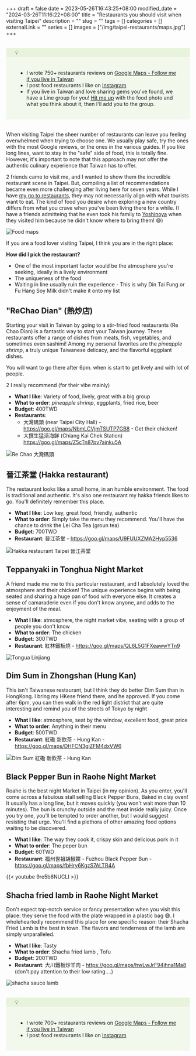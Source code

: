 +++ 
draft = false
date = 2023-05-26T16:43:25+08:00
modified_date = "2024-03-26T11:16:22+08:00"
title = "Restaurants you should visit when visiting Taipei"
description = ""
slug = "" 
tags = []
categories = []
externalLink = ""
series = []
images = ["/img/taipei-restaurants/maps.jpg"]
+++


<style>
.notice.question .notice-title {
    background-color: #8bc34a1a;
}

.notice .notice-title {
    margin: 0 -0.75rem;
    padding: 0.2rem 1.5rem;
    border-bottom: 1px solid #fafafa;
}
.notice .notice-content {
    padding: 20px;
}

.notice.question {
    background-color: #9ccc651a;
}

.notice {
    border-radius: 0.2rem;
    position: relative;
    margin: 2rem 0;
    padding: 0 0.75rem;
    overflow: auto;
}

</style>

<div class="notice question">
  <div class="notice-title">
    💡 
  </div>
  <div class="notice-content">
    <ul>
        <li>I wrote 750+ restaurants reviews on <a href="https://www.google.com/maps/contrib/103590446330914322330">Google Maps - Follow me if you live in Taiwan</a></li>
        <li>I post food restaurants I like on <a href="https://www.instagram.com/miamtaiwan">Instagram</a></li>
        <li>If you live in Taiwan and love sharing gems you've found, we have a Line group for you! <a href="https://erickhun.com/about/">Hit me up</a> with the food photo and what you think about it, then I'll add you to the group.</li>
    </ul>
  </div>
</div>


When visiting Taipei the sheer number of restaurants can leave you feeling overwhelmed when trying to choose one.
We usually play safe, try the ones with the most Google reviews, or the ones in the various guides.  If you like long lines, want to stay in the "safe" side of food, this is totally fine. 
However, it's important to note that this approach may not offer the authentic culinary experience that Taiwan has to offer.


2 friends came to visit me, and I wanted to show them the incredible restaurant scene in Taipei. But, compiling a list of recommendations became even more challenging after living here for seven years. While I have [my go to restaurants](/posts/taipei-restaurants/), they may not necessarily align with what tourists want to eat. The kind of food you desire when exploring a new country differs from what you crave when you've been living there for a while. (I have a  friends admitteing that he even took his family to [Yoshinoya](https://yoshinoya.com.tw/) when they visited him  because he didn't know where to bring them! 😅)

![Food maps](/img/taipei-restaurants/maps.jpg)

If you are a food lover visiting Taipei, I think you are in the right place:

**How did I pick the restaurant?**
- One of the most important factor would be the atmosphere you're seeking, ideally in a lively environment
- The uniqueness of the food 
- Waiting in line  usually ruin the experience - This is why Din Tai Fung or Fu Hang Soy Milk didn't make it onto my list

## "ReChao Dian" (熱炒店)
Starting your visit in Taiwan by going to a  stir-fried food restaurants (Re Chao Dian) is a fantastic way to start your Taiwan journey. These restaurants offer a range of dishes from meats, fish, vegetables, and sometimes even sashimi! Among my personal favorites are the *pineapple shrimp*, a truly unique Taiwanese delicacy, and the flavorful eggplant dishes.

You will want to go there after 6pm. when is start to get lively and with lot of people. 

2 I really recommend (for their vibe mainly) 


- **What I like**: Variety of food, lively, great with a big group
- **What to order**:  *pineapple shrimp*, eggplants, fried rice, beer
- **Budget**: 400TWD
- **Restaurants**: 
    - 大灣碼頭 (near Taipei City Hall) - https://goo.gl/maps/NbmLCVjmTSUTP7GB8 - Get their chicken!
    - 大撰生猛活海鲜  (Chiang Kai Chek Station) https://goo.gl/maps/Z5cTn87pv7ainku5A


![Re Chao 大灣碼頭](/img/taipei-restaurants/rechao.jpg)


## 晉江茶堂 (Hakka restaurant)
The restaurant looks like a small home, in an humble environment. The food is traditional and authentic. It's also one restaurant  my hakka friends likes to go. You'll definitely remember this place. 

- **What I like**: Low key, great food, friendly, authentic
- **What to order**: Simply take the menu they recommend. You'll have the chance to drink the Lei Cha Tea (groun tea)
- **Budget**: 700TWD
- **Restaurant**: 晉江茶堂 - https://goo.gl/maps/U9FUUXZMA2Hyp5536

![Hakka restaurant Taipei 晉江茶堂](/img/taipei-restaurants/hakka.jpg)


## Teppanyaki in Tonghua Night Market
A friend made me me to this particular restaurant, and I absolutely loved the atmosphere and their chicken! The unique experience begins with being seated and sharing a huge pan of food with everyone else. It creates a sense of camaraderie even if you don't know anyone, and adds to the enjoyment of the meal.

- **What I like**: atmosphere, the night market vibe, seating with a group of people you don't know
- **What to order**: The chicken
- **Budget**: 300TWD
- **Restaurant**: 紅林鐵板燒 - https://goo.gl/maps/QL6L5G1FXeawwYTn9

![Tongua Linjiang](/img/taipei-restaurants/tonghua.jpg)


## Dim Sum in Zhongshan (Hung Kan) 

This isn't Taiwanese restaurant, but I think they do better Dim Sum than in HongKong. I bring my HKese friend there, and he approved. 
If you come after 6pm, you can then walk in the red light district that are quite interesting and remind you of the streets of Tokyo by night

- **What I like**: atmosphere, seat by the window, excellent food, great price
- **What to order**: Anything in their menu
- **Budget**: 500TWD
- **Restaurant**: 紅磡 新飲茶 - Hung Kan - https://goo.gl/maps/DHFCN3giZFM4dxVW6


![Dim Sum  紅磡 新飲茶 - Hung Kan](/img/taipei-restaurants/dimsum.jpg)


## Black Pepper Bun in Raohe Night Market

Roahe is the best night Market in Taipei (in my opinion).  As you enter, you'll come across a fabulous stall selling Black Pepper Buns, Baked in clay oven! It usually has a long line, but it moves quickly (you won't wait more than 10 minutes).  The bun is crunchy outside and the meat inside really juicy.
Once you try one, you'll be tempted to order another, but I would suggest resisting that urge. You'll find a plethora of other amazing food options waiting to be discovered. 

- **What I like**: The way they cook it, crispy skin and delicious pork in it
- **What to order**: The peper bun
- **Budget**: 60TWD
- **Restaurant**:  福州世祖胡椒餅 - Fuzhou Black Pepper Bun  - https://goo.gl/maps/fbHry6KgzS7ALTR4A

{{< youtube 9re5b6NUCLI >}}

## Shacha fried lamb in Raohe Night Market

Don't expect top-notch service or fancy presentation when you visit this place: they serve the food with the plate wrapped in a plastic bag 😅. 
I wholeheartedly recommend this place for one specific reason: their Shacha Fried Lamb is the best in town. The flavors and tenderness of the lamb are simply unparalleled.

- **What I like**: Tasty
- **What to order**: Shacha fried lamb , Tofu
- **Budget**: 200TWD
- **Restaurant**:  大川鐵板炒羊肉  - https://goo.gl/maps/hwLwJrF94jhna1Ma8 (don't pay attention to their low rating....)


![shacha sauce lamb](/img/taipei-restaurants/lamb.jpg)


<div class="notice question">
  <div class="notice-title">
    💡 
  </div>
  <div class="notice-content">
    <ul>
        <li>I wrote 700+ restaurants reviews on <a href="https://www.google.com/maps/contrib/103590446330914322330">Google Maps - Follow me if you live in Taiwan</a></li>
        <li>I post food restaurants I like on <a href="https://www.instagram.com/miamtaiwan">Instagram</a></li>
    </ul>
  </div>
</div>
